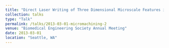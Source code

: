 ```yaml
---
title: "Direct Laser Writing of Three Dimensional Microscale Features in Silk Fibroin Hydrogels"
collection: talks
type: "Talk"
permalink: /talks/2013-03-01-micromachining-2
venue: "Biomedical Engineering Society Annual Meeting"
date: 2013-03-01
location: "Seattle, WA"
---
```

